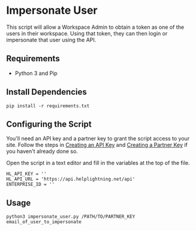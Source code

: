 # Impersonate User

This script will allow a Workspace Admin to obtain a token as one of
the users in their workspace. Using that token, they can then login or
impersonate that user using the API.

## Requirements

- Python 3 and Pip

## Install Dependencies

```
pip install -r requirements.txt
```

## Configuring the Script

You'll need an API key and a partner key to grant the script access to your site. Follow the steps in [Creating an API Key](https://apidocs.helplightning.net/background/api-keys/) and [Creating a Partner Key](https://apidocs.helplightning.net/background/partner-keys/) if you haven't already done so.

Open the script in a text editor and fill in the variables at the top of the file.
```
HL_API_KEY = ''
HL_API_URL = 'https://api.helplightning.net/api'
ENTERPRISE_ID = ''
```

## Usage

```
python3 impersonate_user.py /PATH/TO/PARTNER_KEY email_of_user_to_impersonate
```

